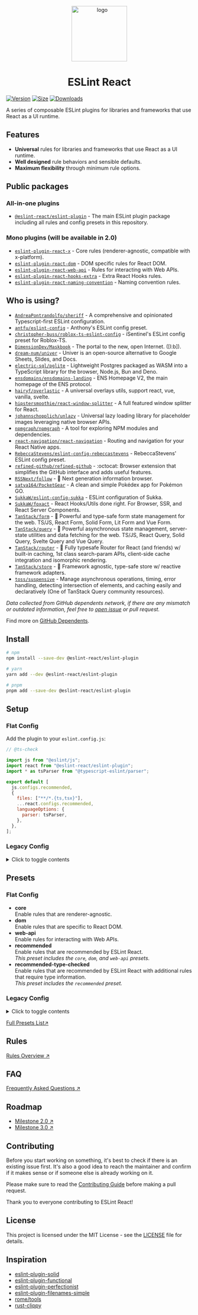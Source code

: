 <p align="center"><img src="https://eslint-react.xyz/logo.svg" alt="logo" width="150" /></p>

<h1 align="center" alt="title">ESLint React</h1>

[![Version](https://img.shields.io/npm/v/@eslint-react/eslint-plugin?style=flat&colorA=000000&colorB=000000)](https://npmjs.com/package/@eslint-react/eslint-plugin)
[![Size](https://img.shields.io/bundlephobia/minzip/@eslint-react/eslint-plugin?label=gzip&style=flat&colorA=000000&colorB=000000)](https://bundlephobia.com/package/@eslint-react/eslint-plugin)
[![Downloads](https://img.shields.io/npm/dt/@eslint-react/eslint-plugin.svg?style=flat&colorA=000000&colorB=000000)](https://npmjs.com/package/@eslint-react/eslint-plugin)

A series of composable ESLint plugins for libraries and frameworks that use React as a UI runtime.

## Features

- **Universal** rules for libraries and frameworks that use React as a UI runtime.
- **Well designed** rule behaviors and sensible defaults.
- **Maximum flexibility** through minimum rule options.

## Public packages

### All-in-one plugins

- [`@eslint-react/eslint-plugin`](https://www.npmjs.com/package/@eslint-react/eslint-plugin) - The main ESLint plugin package including all rules and config presets in this repository.

### Mono plugins (will be available in 2.0)

- [`eslint-plugin-react-x`](https://github.com/Rel1cx/eslint-react/tree/main/packages/plugins/eslint-plugin-react-x) - Core rules (renderer-agnostic, compatible with x-platform).
- [`eslint-plugin-react-dom`](https://github.com/Rel1cx/eslint-react/tree/main/packages/plugins/eslint-plugin-react-dom) - DOM specific rules for React DOM.
- [`eslint-plugin-react-web-api`](https://github.com/Rel1cx/eslint-react/tree/main/packages/plugins/eslint-plugin-react-web-api) - Rules for interacting with Web APIs.
- [`eslint-plugin-react-hooks-extra`](https://github.com/Rel1cx/eslint-react/tree/main/packages/plugins/eslint-plugin-react-hooks-extra) - Extra React Hooks rules.
- [`eslint-plugin-react-naming-convention`](https://github.com/Rel1cx/eslint-react/tree/main/packages/plugins/eslint-plugin-react-naming-convention) - Naming convention rules.

## Who is using?

- [`AndreaPontrandolfo/sheriff`](https://github.com/AndreaPontrandolfo/sheriff) - A comprehensive and opinionated Typescript-first ESLint configuration.
- [`antfu/​eslint-config`](https://github.com/antfu/eslint-config) - Anthony's ESLint config preset.
- [`christopher-buss/roblox-ts-eslint-config`](https://github.com/christopher-buss/roblox-ts-eslint-config) - iSentinel's ESLint config preset for Roblox-TS.
- [`DimensionDev/Maskbook`](https://github.com/DimensionDev/Maskbook) - The portal to the new, open Internet. ([I:b]).
- [`dream-num/univer`](https://github.com/dream-num/univer) - Univer is an open-source alternative to Google Sheets, Slides, and Docs.
- [`electric-sql/pglite`](https://github.com/electric-sql/pglite) - Lightweight Postgres packaged as WASM into a TypeScript library for the browser, Node.js, Bun and Deno.
- [`ensdomains/ensdomains-landing`](https://github.com/ensdomains/ensdomains-landing) - ENS Homepage V2, the main homepage of the ENS protocol.
- [`hairyf/overlastic`](https://github.com/hairyf/overlastic) - A universal overlays utils, support react, vue, vanilla, svelte.
- [`hipstersmoothie/react-window-splitter`](https://github.com/hipstersmoothie/react-window-splitter) - A full featured window splitter for React.
- [`johannschopplich/unlazy`](https://github.com/johannschopplich/unlazy) - Universal lazy loading library for placeholder images leveraging native browser APIs.
- [`npmgraph/npmgraph`](https://github.com/npmgraph/npmgraph) - A tool for exploring NPM modules and dependencies.
- [`react-navigation/​react-navigation`](https://github.com/react-navigation/react-navigation) - Routing and navigation for your React Native apps.
- [`RebeccaStevens/eslint-config-rebeccastevens`](https://github.com/RebeccaStevens/eslint-config-rebeccastevens) - RebeccaStevens' ESLint config preset.
- [`refined-github/refined-github`](https://github.com/refined-github/refined-github) - :octocat: Browser extension that simplifies the GitHub interface and adds useful features.
- [`RSSNext/​follow`](https://github.com/RSSNext/follow) - 🧡 Next generation information browser.
- [`satya164/PocketGear`](https://github.com/satya164/PocketGear) - A clean and simple Pokédex app for Pokémon GO.
- [`SukkaW/eslint-config-sukka`](https://github.com/SukkaW/eslint-config-sukka) - ESLint configuration of Sukka.
- [`SukkaW/foxact`](https://github.com/SukkaW/foxact) - React Hooks/Utils done right. For Browser, SSR, and React Server Components.
- [`TanStack/​form`](https://github.com/TanStack/form) - 🤖 Powerful and type-safe form state management for the web. TS/JS, React Form, Solid Form, Lit Form and Vue Form.
- [`TanStack/​query`](https://github.com/TanStack/query) - 🤖 Powerful asynchronous state management, server-state utilities and data fetching for the web. TS/JS, React Query, Solid Query, Svelte Query and Vue Query.
- [`TanStack/​router`](https://github.com/TanStack/router) - 🤖 Fully typesafe Router for React (and friends) w/ built-in caching, 1st class search-param APIs, client-side cache integration and isomorphic rendering.
- [`TanStack/​store`](https://github.com/TanStack/store) - 🤖 Framework agnostic, type-safe store w/ reactive framework adapters.
- [`toss/suspensive`](https://github.com/toss/suspensive) - Manage asynchronous operations, timing, error handling, detecting intersection of elements, and caching easily and declaratively (One of TanStack Query community resources).

_Data collected from GitHub dependents network, if there are any mismatch or outdated information, feel free to [open issue](https://github.com/Rel1cx/eslint-react/issues/new?assignees=&labels=type%3A+documentation&projects=&template=docs_report.md&title=%5Bdocs%5D+) or pull request._

Find more on [GitHub Dependents](https://github.com/Rel1cx/eslint-react/network/dependents).

## Install

```sh
# npm
npm install --save-dev @eslint-react/eslint-plugin

# yarn
yarn add --dev @eslint-react/eslint-plugin

# pnpm
pnpm add --save-dev @eslint-react/eslint-plugin
```

## Setup

### Flat Config

Add the plugin to your `eslint.config.js`:

```js
// @ts-check

import js from "@eslint/js";
import react from "@eslint-react/eslint-plugin";
import * as tsParser from "@typescript-eslint/parser";

export default [
  js.configs.recommended,
  {
    files: ["**/*.{ts,tsx}"],
    ...react.configs.recommended,
    languageOptions: {
      parser: tsParser,
    },
  },
];
```

### Legacy Config

<details>
<summary>Click to toggle contents</summary>

Add the plugin to your `.eslintrc.json`:

```json
{
  "parser": "@typescript-eslint/parser",
  "plugins": ["@eslint-react/eslint-plugin"],
  "extends": ["eslint:recommended"],
  "overrides": [
    {
      "files": ["**/*.{ts,tsx}"],
      "extends": [
        "plugin:@eslint-react/recommended-legacy"
      ]
    }
  ]
}
```

[Full Installation Guide ↗](https://eslint-react.xyz/docs/installation)

</details>

## Presets

### Flat Config

- **core**\
  Enable rules that are renderer-agnostic.
- **dom**\
  Enable rules that are specific to React DOM.
- **web-api**\
  Enable rules for interacting with Web APIs.
- **recommended**\
  Enable rules that are recommended by ESLint React.\
  _This preset includes the `core`, `dom`, and `web-api` presets._
- **recommended-type-checked**\
  Enable rules that are recommended by ESLint React with additional rules that require type information.\
  _This preset includes the `recommended` preset._

### Legacy Config

<details>
<summary>Click to toggle contents</summary>

- **core-legacy**\
  Enable rules that are renderer-agnostic.
- **dom-legacy**\
  Enable rules that are specific to React DOM.
- **web-api-legacy**\
  Enable rules for interacting with Web APIs.
- **recommended-legacy**\
  Enable rules that are recommended by ESLint React.\
  _This preset includes the `core-legacy`, `dom-legacy`, and `web-api-legacy` presets._
- **recommended-type-checked-legacy**\
  Enable rules that are recommended by ESLint React with additional rules that require type information.\
  _This preset includes the `recommended-legacy` preset._

</details>

[Full Presets List↗](https://eslint-react.xyz/docs/presets)

## Rules

[Rules Overview ↗](https://eslint-react.xyz/docs/rules/overview)

## FAQ

[Frequently Asked Questions ↗](https://eslint-react.xyz/docs/faq)

## Roadmap

- [Milestone 2.0 ↗](https://eslint-react.xyz/roadmap#milestone-20)
- [Milestone 3.0 ↗](https://eslint-react.xyz/roadmap#milestone-30-draft)

## Contributing

Before you start working on something, it's best to check if there is an existing issue first. It's also a good idea to reach the maintainer and confirm if it makes sense or if someone else is already working on it.

Please make sure to read the [Contributing Guide](./.github/CONTRIBUTING.md) before making a pull request.

Thank you to everyone contributing to ESLint React!

## License

This project is licensed under the MIT License - see the [LICENSE](LICENSE) file for details.

## Inspiration

- [eslint-plugin-solid](https://github.com/solidjs-community/eslint-plugin-solid)
- [eslint-plugin-functional](https://github.com/eslint-functional/eslint-plugin-functional)
- [eslint-plugin-perfectionist](https://github.com/azat-io/eslint-plugin-perfectionist)
- [eslint-plugin-filenames-simple](https://github.com/epaew/eslint-plugin-filenames-simple)
- [rome/tools](https://github.com/rome/tools)
- [rust-clippy](https://github.com/rust-lang/rust-clippy)
